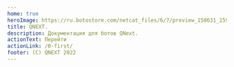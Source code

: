 ```yaml
---
home: true
heroImage: https://ru.botostore.com/netcat_files/6/7/preview_150631_1590222981.jpg
title: QNEXT.
description: Документация для ботов QNext.
actionText: Перейти
actionLink: /0-first/
footer: (C) QNEXT 2022
---
```

